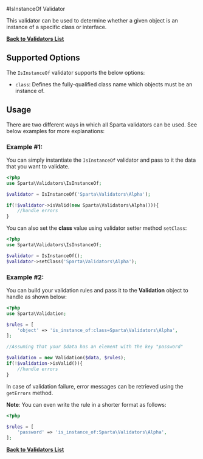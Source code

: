 #IsInstanceOf Validator

This validator can be used to determine whether a given object is an instance of a specific class or interface. 

[**Back to Validators List**](./reference.md#validators-list)

## Supported Options
The `IsInstanceOf` validator supports the below options:

* `class`: Defines the fully-qualified class name which objects must be an instance of.


## Usage
There are two different ways in which all Sparta validators can be used. See below examples for more explanations:


### Example #1:
You can simply instantiate the `IsInstanceOf` validator and pass to it the data that you want to validate. 

```php
<?php
use Sparta\Validators\IsInstanceOf;

$validator = IsInstanceOf('Sparta\Validators\Alpha');

if(!$validator->isValid(new Sparta\Validators\Alpha())){ 
	//handle errors
}
```
You can also set the __class__ value using validator setter method `setClass`:
 
```php
<?php
use Sparta\Validators\IsInstanceOf;

$validator = IsInstanceOf();
$validator->setClass('Sparta\Validators\Alpha');

```

### Example #2:
You can build your validation rules and pass it to the __Validation__ object to handle as shown below:

```php
<?php
use Sparta\Validation;

$rules = [
	'object' => 'is_instance_of:class=Sparta\Validators\Alpha',
];

//Assuming that your $data has an element with the key "password"

$validation = new Validation($data, $rules);
if(!$validation->isValid()){
	//handle errors
}

```
In case of validation failure, error messages can be retrieved using the `getErrors` method.

__Note__: You can even write the rule in a shorter format as follows:

```php
<?php

$rules = [
	'password' => 'is_instance_of:Sparta\Validators\Alpha',
];

```
[**Back to Validators List**](./reference.md#validators-list)
